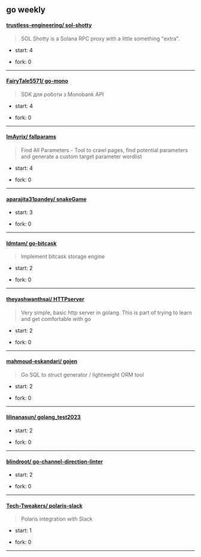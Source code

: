## go weekly

#### [trustless-engineering/ sol-shotty](https://github.com/trustless-engineering/sol-shotty)
>  SOL Shotty is a Solana RPC proxy with a little something "extra".
+ start: 4
+ fork: 0
---
#### [FairyTale5571/ go-mono](https://github.com/FairyTale5571/go-mono)
>  SDK для роботи з Monobank API
+ start: 4
+ fork: 0
---
#### [ImAyrix/ fallparams](https://github.com/ImAyrix/fallparams)
>  Find All Parameters - Tool to crawl pages, find potential parameters and generate a custom target parameter wordlist 
+ start: 4
+ fork: 0
---
#### [aparajita31pandey/ snakeGame](https://github.com/aparajita31pandey/snakeGame)
>  
+ start: 3
+ fork: 0
---
#### [ldmtam/ go-bitcask](https://github.com/ldmtam/go-bitcask)
>  Implement bitcask storage engine
+ start: 2
+ fork: 0
---
#### [theyashwanthsai/ HTTPserver](https://github.com/theyashwanthsai/HTTPserver)
>  Very simple, basic http server in golang. This is part of trying to learn and get comfortable with go
+ start: 2
+ fork: 0
---
#### [mahmoud-eskandari/ gojen](https://github.com/mahmoud-eskandari/gojen)
>  Go SQL to struct generator / lightweight ORM tool
+ start: 2
+ fork: 0
---
#### [lilinanasun/ golang_test2023](https://github.com/lilinanasun/golang_test2023)
>  
+ start: 2
+ fork: 0
---
#### [blindroot/ go-channel-direction-linter](https://github.com/blindroot/go-channel-direction-linter)
>  
+ start: 2
+ fork: 0
---
#### [Tech-Tweakers/ polaris-slack](https://github.com/Tech-Tweakers/polaris-slack)
>  Polaris integration with Slack
+ start: 1
+ fork: 0
---